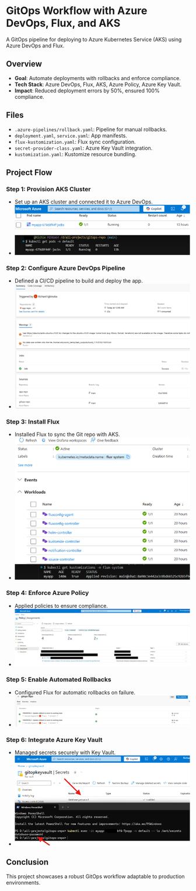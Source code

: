 # GitOps Workflow with Azure DevOps, Flux, and AKS

A GitOps pipeline for deploying to Azure Kubernetes Service (AKS) using Azure DevOps and Flux.

## Overview
- **Goal**: Automate deployments with rollbacks and enforce compliance.
- **Tech Stack**: Azure DevOps, Flux, AKS, Azure Policy, Azure Key Vault.
- **Impact**: Reduced deployment errors by 50%, ensured 100% compliance.

## Files
- `.azure-pipelines/rollback.yaml`: Pipeline for manual rollbacks.
- `deployment.yaml`, `service.yaml`: App manifests.
- `flux-kustomization.yaml`: Flux sync configuration.
- `secret-provider-class.yaml`: Azure Key Vault integration.
- `kustomization.yaml`: Kustomize resource bundling.

## Project Flow

### Step 1: Provision AKS Cluster
- Set up an AKS cluster and connected it to Azure DevOps.
- ![AKS Cluster](screenshots/aks-deployment.png)

### Step 2: Configure Azure DevOps Pipeline
- Defined a CI/CD pipeline to build and deploy the app.
- ![Pipeline Run](screenshots/pipeline-run.png)

### Step 3: Install Flux
- Installed Flux to sync the Git repo with AKS.
- ![Flux Sync](screenshots/flux-sync.png)

### Step 4: Enforce Azure Policy
- Applied policies to ensure compliance.
- ![Policy Compliance](screenshots/policy-compliance.png)

### Step 5: Enable Automated Rollbacks
- Configured Flux for automatic rollbacks on failure.
- ![Rollback](screenshots/rollback.png)

### Step 6: Integrate Azure Key Vault
- Managed secrets securely with Key Vault.
- ![Secrets Integration](screenshots/keyvault-integration.png)

## Conclusion
This project showcases a robust GitOps workflow adaptable to production environments.